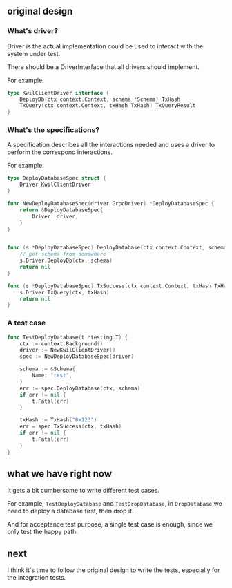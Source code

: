 ## original design

### What's driver?

Driver is the actual implementation could be used to interact with the system under test.

There should be a DriverInterface that all drivers should implement.

For example:

```go
type KwilClientDriver interface {
	DeployDb(ctx context.Context, schema *Schema) TxHash
    TxQuery(ctx context.Context, txHash TxHash) TxQueryResult
}
```

### What's the specifications?

A specification describes all the interactions needed and uses a driver to perform the correspond interactions.

For example:

```go
type DeployDatabaseSpec struct {
    Driver KwilClientDriver
}

func NewDeployDatabaseSpec(driver GrpcDriver) *DeployDatabaseSpec {
    return &DeployDatabaseSpec{
        Driver: driver,
    }
}


func (s *DeployDatabaseSpec) DeployDatabase(ctx context.Context, schema *Schema) error {
	// get schema from somewhere
    s.Driver.DeployDb(ctx, schema)
    return nil
}

func (s *DeployDatabaseSpec) TxSuccess(ctx context.Context, txHash TxHash) error {
    s.Driver.TxQuery(ctx, txHash)
    return nil
}
```

### A test case

```go
func TestDeployDatabase(t *testing.T) {
    ctx := context.Background()
    driver := NewKwilClientDriver()
    spec := NewDeployDatabaseSpec(driver)

    schema := &Schema{
        Name: "test",
    }
    err := spec.DeployDatabase(ctx, schema)
    if err != nil {
        t.Fatal(err)
    }

    txHash := TxHash("0x123")
    err = spec.TxSuccess(ctx, txHash)
    if err != nil {
        t.Fatal(err)
    }
}
```

## what we have right now

It gets a bit cumbersome to write different test cases.

For example, `TestDeployDatabase` and `TestDropDatabase`, in `DropDatabase` we need to deploy a database first, then drop it.

And for acceptance test purpose, a single test case is enough, since we only test the happy path.

## next

I think it's time to follow the original design to write the tests, especially for the integration tests.
